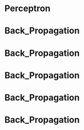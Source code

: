 # Perceptron
# Back_Propagation
# Back_Propagation
# Back_Propagation
# Back_Propagation
# Back_Propagation
